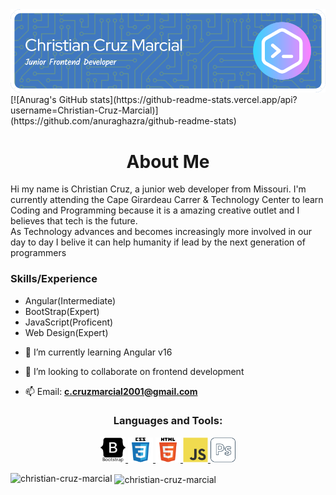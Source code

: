 <img src="https://github.com/Christian-Cruz-Marcial/Christian-Cruz-Marcial/blob/main/github-header.png" alt="banner"/>
[![Anurag's GitHub stats](https://github-readme-stats.vercel.app/api?username=Christian-Cruz-Marcial)](https://github.com/anuraghazra/github-readme-stats)
<h1 align="center">About Me</h1>
<p>Hi my name is Christian Cruz, a junior web developer from Missouri. I'm currently attending the Cape Girardeau Carrer & Technology Center to learn Coding and Programming
because it is a amazing creative outlet and I believes that tech is the future. <br>
As Technology advances and becomes increasingly more involved in our day to day I belive it can help humanity if lead by the next generation of programmers
</p>
<h3>Skills/Experience</h3>
<ul>
  <li>Angular(Intermediate)</li>
  <li>BootStrap(Expert)</li>
  <li>JavaScript(Proficent)</li>
  <li>Web Design(Expert)</li>
</ul>

- 🌱 I’m currently learning Angular v16

- 👯 I’m looking to collaborate on frontend development

- 📫 Email: **c.cruzmarcial2001@gmail.com**

<h3 align="center">Languages and Tools:</h3>
<p align="center"> <a href="https://getbootstrap.com" target="_blank" rel="noreferrer"> <img src="https://raw.githubusercontent.com/devicons/devicon/master/icons/bootstrap/bootstrap-plain-wordmark.svg" alt="bootstrap" width="40" height="40"/> </a> <a href="https://www.w3schools.com/css/" target="_blank" rel="noreferrer"> <img src="https://raw.githubusercontent.com/devicons/devicon/master/icons/css3/css3-original-wordmark.svg" alt="css3" width="40" height="40"/> </a> <a href="https://www.w3.org/html/" target="_blank" rel="noreferrer"> <img src="https://raw.githubusercontent.com/devicons/devicon/master/icons/html5/html5-original-wordmark.svg" alt="html5" width="40" height="40"/> </a> <a href="https://developer.mozilla.org/en-US/docs/Web/JavaScript" target="_blank" rel="noreferrer"> <img src="https://raw.githubusercontent.com/devicons/devicon/master/icons/javascript/javascript-original.svg" alt="javascript" width="40" height="40"/> </a> <a href="https://www.photoshop.com/en" target="_blank" rel="noreferrer"> <img src="https://raw.githubusercontent.com/devicons/devicon/master/icons/photoshop/photoshop-line.svg" alt="photoshop" width="40" height="40"/> </a> </p>

<p><img align="left" src="https://github-readme-stats.vercel.app/api/top-langs?username=christian-cruz-marcial&show_icons=true&locale=en&layout=compact" alt="christian-cruz-marcial" /></p>

<p>&nbsp;<img align="center" src="https://github-readme-stats.vercel.app/api?username=christian-cruz-marcial&show_icons=true&locale=en" alt="christian-cruz-marcial" /></p>
